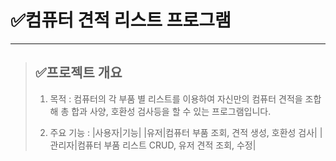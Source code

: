 # ✅컴퓨터 견적 리스트 프로그램
---------------------------------------------------------------------------

> ## ✅프로젝트 개요
> 1. 목적 : 컴퓨터의 각 부품 별 리스트를 이용하여 자신만의 컴퓨터 견적을 조합해 총 합과 사양, 호환성 검사등을 할 수 있는 프로그램입니다.
>
>
>
> 2. 주요 기능 : |사용자|기능|
>           |유저|컴퓨터 부품 조회, 견적 생성, 호환성 검사|
>           |관리자|컴퓨터 부품 리스트 CRUD, 유저 견적 조회, 수정|
>
> 
